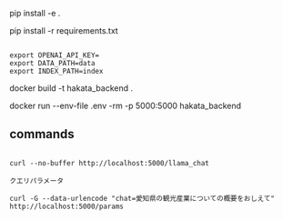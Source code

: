 pip install -e .

pip install -r requirements.txt

```

export OPENAI_API_KEY=
export DATA_PATH=data
export INDEX_PATH=index

```

docker build -t hakata_backend .

docker run  --env-file .env -rm -p 5000:5000 hakata_backend


## commands
```

curl --no-buffer http://localhost:5000/llama_chat

クエリパラメータ

curl -G --data-urlencode "chat=愛知県の観光産業についての概要をおしえて" http://localhost:5000/params

```
